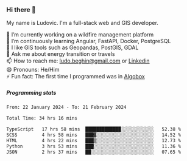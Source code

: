 ### Hi there 👋

My name is Ludovic. I'm a full-stack web and GIS developer.

 🔭 I’m currently working on a wildfire management platform<br/>
 🌱 I’m continuously learning Angular, FastAPI, Docker, PostgreSQL<br/>
 👯 I like GIS tools such as Geopandas, PostGIS, GDAL<br/>
 💬 Ask me about energy transition or travels<br/>
 📫 How to reach me: ludo.beghin@gmail.com or [Linkedin](https://www.linkedin.com/in/ludovic-beghin/)<br/>
 😄 Pronouns: He/Him<br/>
 ⚡ Fun fact: The first time I programmed was in [Algobox](https://fr.wikipedia.org/wiki/Algobox)<br/>

##### Programming stats
<!--START_SECTION:waka-->

```txt
From: 22 January 2024 - To: 21 February 2024

Total Time: 34 hrs 16 mins

TypeScript   17 hrs 58 mins  █████████████░░░░░░░░░░░░   52.38 %
SCSS         4 hrs 58 mins   ███▓░░░░░░░░░░░░░░░░░░░░░   14.52 %
HTML         4 hrs 22 mins   ███▒░░░░░░░░░░░░░░░░░░░░░   12.73 %
Python       3 hrs 53 mins   ███░░░░░░░░░░░░░░░░░░░░░░   11.36 %
JSON         2 hrs 37 mins   ██░░░░░░░░░░░░░░░░░░░░░░░   07.65 %
```

<!--END_SECTION:waka-->
